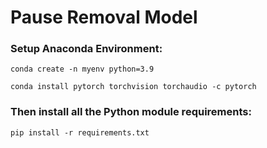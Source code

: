 # Pause Removal Model
### Setup Anaconda Environment:

```
conda create -n myenv python=3.9
```

```
conda install pytorch torchvision torchaudio -c pytorch
```

### Then install all the Python module requirements:

```
pip install -r requirements.txt 
```